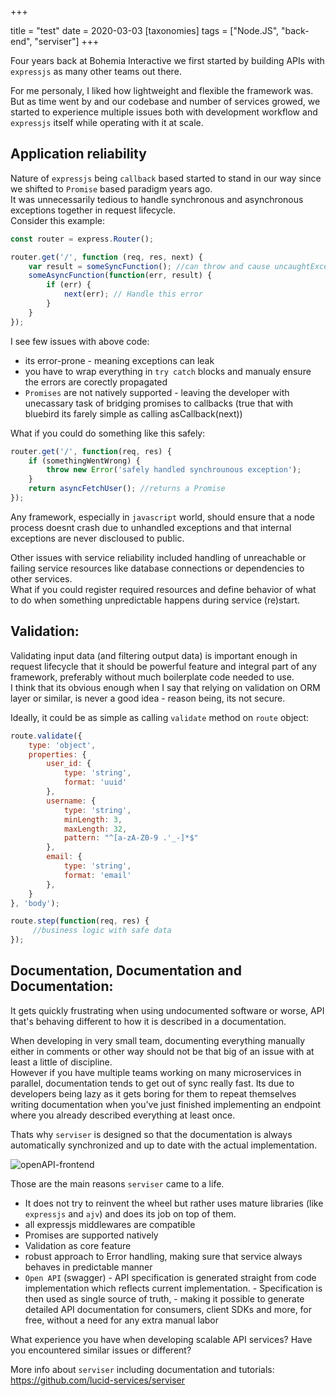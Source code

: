 +++

title = "test"
date = 2020-03-03
[taxonomies]
tags = ["Node.JS", "back-end", "serviser"]
+++

Four years back at Bohemia Interactive we first started by building APIs with `expressjs` as many other teams out there.

For me personaly, I liked how lightweight and flexible the framework was. But as time went by and our codebase and number of services growed, we started to experience
multiple issues both with development workflow and `expressjs` itself while operating with it at scale.  

Application reliability
-----------------------
Nature of `expressjs` being `callback` based started to stand in our way since we shifted to `Promise` based paradigm years ago.  
It was unnecessarily tedious to handle synchronous and asynchronous exceptions together in request lifecycle.  
Consider this example:  

```javascript
const router = express.Router();

router.get('/', function (req, res, next) {
    var result = someSyncFunction(); //can throw and cause uncaughtException
    someAsyncFunction(function(err, result) {
        if (err) {
            next(err); // Handle this error
        }
    }
});
```

I see few issues with above code:  
- its error-prone - meaning exceptions can leak
- you have to wrap everything in `try catch` blocks and manualy ensure the errors are corectly propagated
- `Promises` are not natively supported - leaving the developer with unecassary task of bridging promises to callbacks
  (true that with bluebird its farely simple as calling asCallback(next))

What if you could do something like this safely:  
```javascript
router.get('/', function(req, res) {
    if (somethingWentWrong) {
        throw new Error('safely handled synchrounous exception');
    }
    return asyncFetchUser(); //returns a Promise
});
```

Any framework, especially in `javascript` world, should ensure that a node process doesnt crash due to unhandled exceptions and that internal exceptions are never discloused to public.

Other issues with service reliability included handling of unreachable or failing service resources like database connections or dependencies to other services.  
What if you could register required resources and define behavior of what to do when something unpredictable happens during service (re)start.


Validation:
--------------

Validating input data (and filtering output data) is important enough in request lifecycle that it should be powerful feature and integral part of any framework, preferably without much boilerplate code needed to use.  
I think that its obvious enough when I say that relying on validation on ORM layer or similar, is never a good idea - reason being, its not secure.  

Ideally, it could be as simple as calling `validate` method on `route` object:  
```javascript
route.validate({
    type: 'object',
    properties: {
        user_id: {
            type: 'string',
            format: 'uuid'
        },
        username: {
            type: 'string',
            minLength: 3,
            maxLength: 32,
            pattern: "^[a-zA-Z0-9 .'_-]*$"
        },
        email: {
            type: 'string',
            format: 'email'
        },
    }
}, 'body');

route.step(function(req, res) {
     //business logic with safe data
});
```


Documentation, Documentation and Documentation:
------------------------------------------------

It gets quickly frustrating when using undocumented software or worse, API that's behaving different to how it is described in a documentation.  

When developing in very small team, documenting everything manually either in comments or other way should not be that big of an issue with at least a little of discipline.  
However if you have multiple teams working on many microservices in parallel, documentation tends to get out of sync really fast. Its due to developers being lazy as it gets boring for them to repeat themselves writing documentation when you've just finished implementing an endpoint where you already described everything at least once.  

Thats why `serviser` is designed so that the documentation is always automatically synchronized and up to date with the actual implementation.  
  
![openAPI-frontend](https://user-images.githubusercontent.com/7884288/74855341-d7b1fd80-5340-11ea-937f-3efe0c065f0b.png)


Those are the main reasons `serviser` came to a life.
- It does not try to reinvent the wheel but rather uses mature libraries (like `expressjs` and `ajv`) and does its job on top of them.
- all expressjs middlewares are compatible
- Promises are supported natively
- Validation as core feature
- robust approach to Error handling, making sure that service always behaves in predictable manner
- `Open API` (swagger) - API specification is generated straight from code implementation which reflects current implementation.
                     - Specification is then used as single source of truth,
                     - making it possible to generate detailed API documentation for consumers, client SDKs and more, for free, without a need for any extra manual labor  

What experience you have when developing scalable API services? Have you encountered similar issues or different?

More info about `serviser` including documentation and tutorials:
https://github.com/lucid-services/serviser
